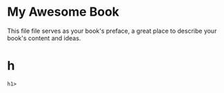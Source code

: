 # My Awesome Book

This file file serves as your book's preface, a great place to describe your book's content and ideas.

# h

`h1>`







